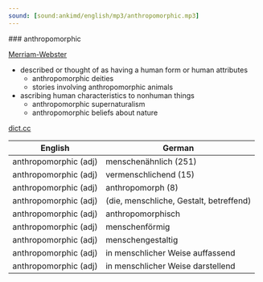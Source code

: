 ```yaml
---
sound: [sound:ankimd/english/mp3/anthropomorphic.mp3]
---
```


\### anthropomorphic

[Merriam-Webster](https://www.merriam-webster.com/dictionary/anthropomorphic)

- described or thought of as having a human form or human attributes
    - anthropomorphic deities
    - stories involving anthropomorphic animals
- ascribing human characteristics to nonhuman things
    - anthropomorphic supernaturalism
    - anthropomorphic beliefs about nature

[dict.cc](https://www.dict.cc/anthropomorphic)

| English        | German       |
| -------------- | ------------ |
| anthropomorphic (adj) | menschenähnlich (251) |
| anthropomorphic (adj) | vermenschlichend (15) |
| anthropomorphic (adj) | anthropomorph (8) |
| anthropomorphic (adj) |  (die, menschliche, Gestalt, betreffend) |
| anthropomorphic (adj) | anthropomorphisch |
| anthropomorphic (adj) | menschenförmig |
| anthropomorphic (adj) | menschengestaltig |
| anthropomorphic (adj) | in menschlicher Weise auffassend |
| anthropomorphic (adj) | in menschlicher Weise darstellend |
